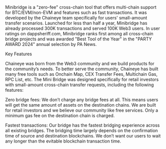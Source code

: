 Minibridge is a "zero-fee" cross-chain tool that offers multi-chain support for BTC/EVM/non-EVM and features such as fast transactions. It was developed by the Chaineye team specifically for users' small-amount transfer scenarios. Launched for less than half a year, Minibridge has already processed 300K transactions and served 100K Web3 users. In user ratings on dappsheriff.com, Minibridge ranks first among all cross-chain bridge projects and was awarded "Best Tool of the Year" in the "PARTY AWARD 2024" annual selection by PA News.

Key Features

Chaineye was born from the Web3 community and we build products for the community’s needs. To better serve the community, Chaineye has built many free tools such as Onchain Map, CEX Transfer Fees, Multichain Gas, RPC List, etc. The Mini Bridge was designed specifically for retail investors with small-amount cross-chain transfer requests, including the following features:

Zero bridge fees: We don’t charge any bridge fees at all. This means users will get the same amount of assets on the destination chains. We are built for retail investors and we believe our community like free services. Only a minimum gas fee on the destination chain is charged.

Fastest transactions: Our bridge has the fastest bridging experience across all existing bridges. The bridging time largely depends on the confirmation time of source and destination blockchains. We don’t want our users to wait any longer than the evitable blockchain transaction time.

